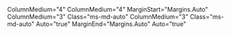 ﻿<BSContainer>
    <BSRow>
        <BSCol ColumnMedium="4">ColumnMedium="4"</BSCol>
        <BSCol ColumnMedium="4" MarginStart="Margins.Auto">ColumnMedium="4" MarginStart="Margins.Auto"</BSCol>
    </BSRow>
    <BSRow>
        <BSCol ColumnMedium="3" Class="ms-md-auto">ColumnMedium="3" Class="ms-md-auto"</BSCol>
        <BSCol ColumnMedium="3" Class="ms-md-auto">ColumnMedium="3" Class="ms-md-auto"</BSCol>
    </BSRow>
    <BSRow>
        <BSCol Auto="true" MarginEnd="Margins.Auto">Auto="true" MarginEnd="Margins.Auto"</BSCol>
        <BSCol Auto="true">Auto="true"</BSCol>
    </BSRow>
</BSContainer>